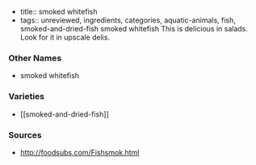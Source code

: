 - title:: smoked whitefish
- tags:: unreviewed, ingredients, categories, aquatic-animals, fish, smoked-and-dried-fish
smoked whitefish This is delicious in salads. Look for it in upscale delis.

### Other Names

* smoked whitefish

### Varieties

* [[smoked-and-dried-fish]]

### Sources
* http://foodsubs.com/Fishsmok.html
